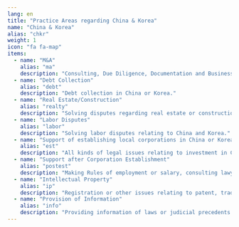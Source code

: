 ```yaml
---
lang: en
title: "Practice Areas regarding China & Korea"
name: "China & Korea"
alias: "chkr"
weight: 1
icon: "fa fa-map"
items:
  - name: "M&A"
    alias: "ma"
    description: "Consulting, Due Diligence, Documentation and Business Negotiation, etc. relating to company mergers and acquisitions between Japanese and Chinese companies or between Japanese and Korea companies or between Japanese companies located in China or Korea."
  - name: "Debt Collection"
    alias: "debt"
    description: "Debt collection in China or Korea."
  - name: "Real Estate/Construction"
    alias: "realty"
    description: "Solving disputes regarding real estate or constructions/architecture in China or Korea."
  - name: "Labor Disputes"
    alias: "labor"
    description: "Solving labor disputes relating to China and Korea."
  - name: "Support of establishing local corporations in China or Korea"
    alias: "est"
    description: "All kinds of legal issues relating to investment in China or Korea, such as introducing invest target, implementing procedures of corporation establishment, etc."
  - name: "Support after Corporation Establishment"
    alias: "postest"
    description: "Making Rules of employment or salary, consulting lawyer service, etc."
  - name: "Intellectual Property"
    alias: "ip"
    description: "Registration or other issues relating to patent, trade mark, etc. in China or Korea."
  - name: "Provision of Information"
    alias: "info"
    description: "Providing information of laws or judicial precedents in China and Korea, which may influence Japanese Companies’ business."
---
```

